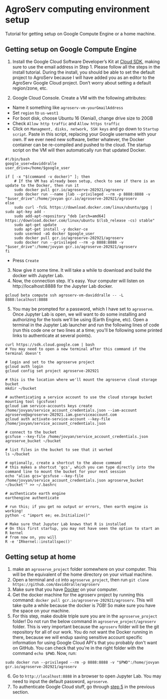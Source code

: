 # AgroServ computing environment setup

Tutorial for getting setup on Google Compute Engine or a home machine. 

## Getting setup on Google Compute Engine

1. Install the Google Cloud Software Developer’s Kit at [Cloud SDK](https://cloud.google.com/sdk), making sure to use the email address in Step 1. Please follow all the steps in the install tutorial. During the install, you should be able to set the default project to AgroServ because I will have added you as an editor to the AgroServ Google Cloud project. Don’t worry about setting a default region/zone, etc.

2. Google Cloud Console. Create a VM with the following attributes: 
  * Name it something like `agroserv-vm-yourGmailAddress`
  * Set `region` to `us-west1`
  * For boot disk, choose Ubuntu 16 (Xenial), change drive size to 20GB
  * Check `Allow http traffic` and `Allow https traffic`
  * Click on `Managment, disks, network, SSH keys` and go down to `Startup script`. Paste in this script, replacing your Google username with your own. If we ever need new software, better whatever, the Docker container can be re-compiled and pushed to the cloud. The startup script on the VM will then automatically run that updated Docker. 

```
#!/bin/bash
google_user=daviddralle
user_drive=/home/$google_user

if [ -x "$(command -v docker)" ]; then
	# If the VM has already been setup, check to see if there is an update to the Docker, then run it
	sudo docker pull gcr.io/agroserve-202921/agroserv
	sudo docker run --name jlab --privileged --rm -p 8888:8888 -v "$user_drive":/home/jovyan gcr.io/agroserve-202921/agroserv
else
	sudo curl -fsSL https://download.docker.com/linux/ubuntu/gpg | sudo apt-key add -
	sudo add-apt-repository "deb [arch=amd64] https://download.docker.com/linux/ubuntu $(lsb_release -cs) stable"
	sudo apt-get update
	sudo apt-get install -y docker-ce
	sudo usermod -aG docker $google_user
	sudo docker pull gcr.io/agroserve-202921/agroserv
	sudo docker run --privileged --rm -p 8888:8888 -v "$user_drive":/home/jovyan gcr.io/agroserve-202921/agroserv
fi
```

  * Press `Create`

3. Now give it some time. It will take a while to download and build the docker with Jupyter Lab. 
4. Now, the connection step. It's easy. Your computer will listen on http://localhost:8888 for the Jupyter Lab docker. 
```
gcloud beta compute ssh agroserv-vm-daviddralle -- -L 8888:localhost:8888
```
5. You may be prompted for a password, which I have set to `agroserve`. Once Jupyter Lab is open, we will want to do some installing and authorizing for the tools we'll be using (Earth Engine, etc). Open a terminal in the Jupyter Lab launcher and run the following lines of code (run this code one or two lines at a time; you'll be following some printed links to authenticate at several points). 

```
curl https://sdk.cloud.google.com | bash  
# You may need to open a new terminal after this command if the terminal doesn't 

# login and set to the agroserve project
gcloud auth login
gcloud config set project agroserve-202921

# this is the location where we'll mount the agroserve cloud storage bucket
mkdir ~/bucket

# authenticating a service account to use the cloud storage bucket mounting tool (gcsfuse)
gcloud iam service-accounts keys create /home/jovyan/service_account_credentials.json --iam-account agroserve@agroserve-202921.iam.gserviceaccount.com
gcloud auth activate-service-account --key-file /home/jovyan/service_account_credentials.json

# connect to the bucket
gcsfuse --key-file /home/jovyan/service_account_credentials.json agroserve_bucket ~/bucket

# list files in the bucket to see that it worked
ls ~/bucket

# optionally, create a shortcut to the above command
# this makes a shortcut 'gcs', which you can type directly into the command line to mount the bucket for your next session
echo "alias gcs='gcsfuse --key-file /home/jovyan/service_account_credentials.json agroserve_bucket ~/bucket'" >> ~/.bashrc

# authenticate earth engine
earthengine authenticate

# run this; if you get no output or errors, then earth engine is working!
python -c "import ee; ee.Initialize()"

# Make sure that Jupyter Lab knows that R is installed
# On this first startup, you may not have seen the option to start an R kernel
# from now on, you will
R -e 'IRkernel::installspec()'
```

## Getting setup at home
1. make an `agroserve_project` folder somewhere on your computer. This will be the equivalent of the home directory on your virtual machine.  
2. Open a terminal and `cd` into `agroserve_project`, then run `git clone https://github.com/daviddralle/agroserv`
3. Make sure that you have [Docker](https://www.docker.com/get-docker) on your computer. 
4. Get the docker machine for the agroserv project by running this command: `docker pull gcr.io/agroserve-202921/agroserv`. This will take quite a while because the docker is 7GB! So make sure you have the space on your machine. 
5. For this step, make double triple sure you are in the `agroserve_project` folder! Do not run the below command in `agroserve_project/agroserv` folder. This is very important because the `agroserv` folder will be the git repository for all of our work. You do not want the Docker running in there, because we will endup saving sensitive account specific information for using Google Cloud API's that you probably don't want on GitHub. You can check that you're in the right folder with the command `echo $PWD`. Now, run: 
```
sudo docker run --privileged --rm -p 8888:8888 -v "$PWD":/home/jovyan gcr.io/agroserve-202921/agroserv
```

6. Go to `http://localhost:8888` in a browser to open Jupyter Lab. You may need to input the default password, `agroserve`. 
7. To authenticate Google Cloud stuff, go through [step 5](#getting-setup-on-google-compute-engine) in the previous section. 
